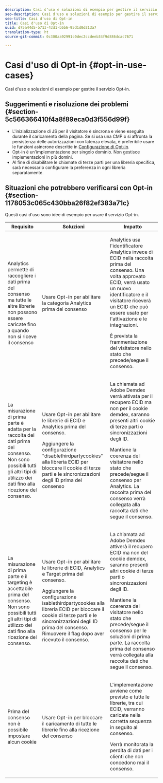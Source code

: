 ```yaml
---
description: Casi d'uso e soluzioni di esempio per gestire il servizio Opt-in.
seo-description: Casi d'uso e soluzioni di esempio per gestire il servizio Opt-in.
seo-title: Casi d'uso di Opt-in
title: Casi d'uso di Opt-in
uuid: d75a44d5-b713-43d1-b5b6-95d1d0d213a7
translation-type: ht
source-git-commit: 0c300aa92991c0dec2ccdeeb34f9d886dcac7671

---
```



# Casi d&#39;uso di Opt-in {#opt-in-use-cases}

Casi d&#39;uso e soluzioni di esempio per gestire il servizio Opt-in.

## Suggerimenti e risoluzione dei problemi {#section-5c566366410f4a8f89eca0d3f556d99f}

* L&#39;inizializzazione di JS per il visitatore è sincrona e viene eseguita durante il caricamento della pagina. Se si usa una CMP o si affronta la persistenza delle autorizzazioni con latenza elevata, è preferibile usare le funzioni asincrone descritte in [Configurazione di Opt-in](../../implementation-guides/opt-in-service/getting-started.md#section-cf9ab638780141c9b62dc57cf00b7047).
* Opt-in è un&#39;implementazione per singolo dominio. Non gestisce implementazioni in più domini.
* Al fine di disabilitare le chiamate di terze parti per una libreria specifica, sarà necessario configurare la preferenza in ogni libreria separatamente.

## Situazioni che potrebbero verificarsi con Opt-in  {#section-1178053c065c430bba26f82ef383a71c}

Questi casi d&#39;uso sono idee di esempio per usare il servizio Opt-in.

<table id="table_83C85343611344D8A8315157C1B4240F"> 
 <thead> 
  <tr> 
   <th colname="col1" class="entry"> Requisito </th> 
   <th colname="col2" class="entry"> Soluzioni </th> 
   <th colname="col3" class="entry"> Impatto </th> 
  </tr>
 </thead>
 <tbody> 
  <tr> 
   <td colname="col1"> <p>Analytics permette di raccogliere i dati prima del consenso ma tutte le altre librerie non possono essere caricate fino a quando non si riceve il consenso </p> </td> 
   <td colname="col2"> <p>Usare Opt-in per abilitare la categoria Analytics prima del consenso </p> </td> 
   <td colname="col3"> <p>Analytics usa l'identificatore Analytics invece di ECID nella raccolta prima del consenso. Una volta approvato ECID, verrà usato un nuovo identificatore e il visitatore riceverà un ECID che può essere usato per l'attivazione e le integrazioni. </p> <p>È prevista la frammentazione del visitatore nello stato che precede/segue il consenso. </p> </td> 
  </tr> 
  <tr> 
   <td colname="col1"> <p>La misurazione di prima parte è adatta per la raccolta dei dati prima del consenso. Non sono possibili tutti gli altri tipi di utilizzo dei dati fino alla ricezione del consenso. </p> </td> 
   <td colname="col2"> <p>Usare Opt-in per abilitare le librerie di ECID e Analytics prima del consenso. </p> <p>Aggiungere la configurazione "disablethirdpartycookies" alla libreria ECID per bloccare il cookie di terze parti e le sincronizzazioni degli ID prima del consenso </p> </td> 
   <td colname="col3"> <p>La chiamata ad Adobe Demdex verrà attivata per il recupero ECID ma non per il cookie demdex, saranno presenti altri cookie di terze parti o sincronizzazioni degli ID. </p> <p>Mantiene la coerenza del visitatore nello stato che precede/segue il consenso per Analytics. La raccolta prima del consenso verrà collegata alla raccolta dati che segue il consenso. </p> </td> 
  </tr> 
  <tr> 
   <td colname="col1"> <p>La misurazione di prima parte e il targeting è accettabile prima del consenso. Non sono possibili tutti gli altri tipi di utilizzo dei dati fino alla ricezione del consenso. </p> </td> 
   <td colname="col2"> <p>Usare Opt-in per abilitare le librerie di ECID, Analytics e Target prima del consenso. </p> <p>Aggiungere la configurazione <span class="codeph">isablethirdpartycookies</span> alla libreria ECID per bloccare il cookie di terze parti e le sincronizzazioni degli ID prima del consenso. Rimuovere il flag dopo aver ricevuto il consenso. </p> </td> 
   <td colname="col3"> <p>La chiamata ad Adobe Demdex attiverà il recupero ECID ma non del cookie demdex, saranno presenti altri cookie di terze parti o sincronizzazioni degli ID. </p> <p>Mantiene la coerenza del visitatore nello stato che precede/segue il consenso per le soluzioni di prima parte. La raccolta prima del consenso verrà collegata alla raccolta dati che segue il consenso. </p> </td> 
  </tr> 
  <tr> 
   <td colname="col1"> <p>Prima del consenso non è possibile impostare alcun cookie </p> </td> 
   <td colname="col2"> <p>Usare Opt-in per bloccare il caricamento di tutte le librerie fino alla ricezione del consenso </p> </td> 
   <td colname="col3"> <p>L'implementazione avviene come previsto e tutte le librerie, tra cui ECID, verranno caricate nella corretta sequenza in seguito al consenso. </p> <p>Verrà monitorata la perdita di dati per i clienti che non concedono mai il consenso. </p> </td> 
  </tr> 
 </tbody> 
</table>

